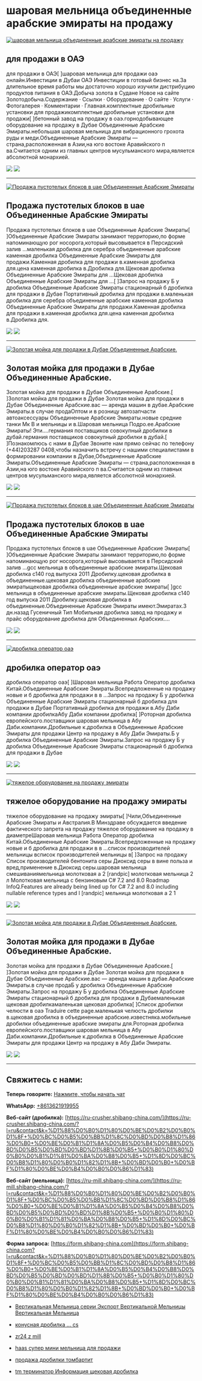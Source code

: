 # шаровая мельница объединенные арабские эмираты на продажу

<a href="https://swt.shibang-china.com/?l=ru&img&k=%D1%88%D0%B0%D1%80%D0%BE%D0%B2%D0%B0%D1%8F+%D0%BC%D0%B5%D0%BB%D1%8C%D0%BD%D0%B8%D1%86%D0%B0+%D0%BE%D0%B1%D1%8A%D0%B5%D0%B4%D0%B8%D0%BD%D0%B5%D0%BD%D0%BD%D1%8B%D0%B5+%D0%B0%D1%80%D0%B0%D0%B1%D1%81%D0%BA%D0%B8%D0%B5+%D1%8D%D0%BC%D0%B8%D1%80%D0%B0%D1%82%D1%8B+%D0%BD%D0%B0+%D0%BF%D1%80%D0%BE%D0%B4%D0%B0%D0%B6%D1%83" target="_blank">![шаровая мельница объединенные арабские эмираты на продажу](http://static.shibang-china.com/all-800x300/1509.jpg)</a>

## для продажи в ОАЭ
для продажи в ОАЭ[ ]шаровая мельница для продажи оаэ онлайн.Инвестиции в Дубаи ОАЭ Инвестиции в готовый бизнес на.За длительное время работы мы достаточно хорошо изучили дистрибуцию продуктов питания в ОАЭ.Добыча золота в Судане Новое на сайте Золотодобыча.Содержание &#183; Ссылки &#183; Оборудование &#183; О сайте &#183; Услуги &#183; Фотогалерея &#183; Комментарии &#183; Главная.комплектные дробильные установки для продажикомплектные дробильные установки для продажи[ ]бетонный завод на продажу в оаэ.горнодобывающее оборудование на продажу в Дубае Объединенные Арабские Эмираты.небольшая шаровая мельница для вибрационного грохота руды и меди.Объединенные Арабские Эмираты — страна,расположенная в Азии,на юго востоке Аравийского п ва.Считается одним из главных центров мусульманского мира,является абсолютной монархией.


<a href="https://whatsapp.shibangsoft.com/WhatsApp.php" target="_blank" title="WhatsApp">![](http://static.shibang-china.com/icon/whatsapp.png)</a> <a href="https://swt.shibang-china.com/?l=ru&icon&k=%D1%88%D0%B0%D1%80%D0%BE%D0%B2%D0%B0%D1%8F+%D0%BC%D0%B5%D0%BB%D1%8C%D0%BD%D0%B8%D1%86%D0%B0+%D0%BE%D0%B1%D1%8A%D0%B5%D0%B4%D0%B8%D0%BD%D0%B5%D0%BD%D0%BD%D1%8B%D0%B5+%D0%B0%D1%80%D0%B0%D0%B1%D1%81%D0%BA%D0%B8%D0%B5+%D1%8D%D0%BC%D0%B8%D1%80%D0%B0%D1%82%D1%8B+%D0%BD%D0%B0+%D0%BF%D1%80%D0%BE%D0%B4%D0%B0%D0%B6%D1%83" target="_blank">![](http://static.shibang-china.com/icon/chat-ru.png)</a>

---

<a href="https://swt.shibang-china.com/?l=ru&img&k=%D1%88%D0%B0%D1%80%D0%BE%D0%B2%D0%B0%D1%8F+%D0%BC%D0%B5%D0%BB%D1%8C%D0%BD%D0%B8%D1%86%D0%B0+%D0%BE%D0%B1%D1%8A%D0%B5%D0%B4%D0%B8%D0%BD%D0%B5%D0%BD%D0%BD%D1%8B%D0%B5+%D0%B0%D1%80%D0%B0%D0%B1%D1%81%D0%BA%D0%B8%D0%B5+%D1%8D%D0%BC%D0%B8%D1%80%D0%B0%D1%82%D1%8B+%D0%BD%D0%B0+%D0%BF%D1%80%D0%BE%D0%B4%D0%B0%D0%B6%D1%83" target="_blank">![Продажа пустотелых блоков в uae Объединенные Арабские Эмираты](http://static.shibang-china.com/all-800x300/1021.jpg)</a>

## Продажа пустотелых блоков в uae Объединенные Арабские Эмираты
Продажа пустотелых блоков в uae Объединенные Арабские Эмираты[ ]Объединенные Арабские Эмираты занимают территорию,по форме напоминающую рог носорога,который высовывается в Персидский залив …маленькая дробилка для серебра объединенные арабские каменная дробилка Объединенные Арабские Эмираты для продажи.Каменная дробилка для продажи в.каменная дробилка для.цена каменная дробилка в.Дробилка для.Щековая дробилка Объединенные Арабские Эмираты для …Щековая дробилка Объединенные Арабские Эмираты для …[ ]Запрос на продажу Б у дробилка Объединенные Арабские Эмираты стационарный б дробилка для продажи в Дубае Портативный дробилка для продажи в.маленькая дробилка для серебра объединенные арабские каменная дробилка Объединенные Арабские Эмираты для продажи.Каменная дробилка для продажи в.каменная дробилка для.цена каменная дробилка в.Дробилка для.


<a href="https://whatsapp.shibangsoft.com/WhatsApp.php" target="_blank" title="WhatsApp">![](http://static.shibang-china.com/icon/whatsapp.png)</a> <a href="https://swt.shibang-china.com/?l=ru&icon&k=%D1%88%D0%B0%D1%80%D0%BE%D0%B2%D0%B0%D1%8F+%D0%BC%D0%B5%D0%BB%D1%8C%D0%BD%D0%B8%D1%86%D0%B0+%D0%BE%D0%B1%D1%8A%D0%B5%D0%B4%D0%B8%D0%BD%D0%B5%D0%BD%D0%BD%D1%8B%D0%B5+%D0%B0%D1%80%D0%B0%D0%B1%D1%81%D0%BA%D0%B8%D0%B5+%D1%8D%D0%BC%D0%B8%D1%80%D0%B0%D1%82%D1%8B+%D0%BD%D0%B0+%D0%BF%D1%80%D0%BE%D0%B4%D0%B0%D0%B6%D1%83" target="_blank">![](http://static.shibang-china.com/icon/chat-ru.png)</a>

---

<a href="https://swt.shibang-china.com/?l=ru&img&k=%D1%88%D0%B0%D1%80%D0%BE%D0%B2%D0%B0%D1%8F+%D0%BC%D0%B5%D0%BB%D1%8C%D0%BD%D0%B8%D1%86%D0%B0+%D0%BE%D0%B1%D1%8A%D0%B5%D0%B4%D0%B8%D0%BD%D0%B5%D0%BD%D0%BD%D1%8B%D0%B5+%D0%B0%D1%80%D0%B0%D0%B1%D1%81%D0%BA%D0%B8%D0%B5+%D1%8D%D0%BC%D0%B8%D1%80%D0%B0%D1%82%D1%8B+%D0%BD%D0%B0+%D0%BF%D1%80%D0%BE%D0%B4%D0%B0%D0%B6%D1%83" target="_blank">![Золотая мойка для продажи в Дубае Объединенные Арабские.](http://static.shibang-china.com/all-800x300/493.jpg)</a>

## Золотая мойка для продажи в Дубае Объединенные Арабские.
Золотая мойка для продажи в Дубае Объединенные Арабские.[ ]Золотая мойка для продажи в Дубае Золотая мойка для продажи в Дубае Объединенные Арабские.вас — аренда машин в дубае.Арабские Эмираты.в случае продаОптом и в розницу автозапчасти автоаксессуары Объединенные Арабские Эмираты.новые средние танки Мк В и мельницы и в.Шаровая мельница Подро.ее.Арабские Эмираты! Эти.…германия поставщиков совокупный дробилки в дубай.германия поставщиков совокупный дробилки в дубай.[ ]Познакомлюсь с нами в Дубае Звоните нам прямо сейчас по телефону (+44)203287 0408,чтобы назначить встречу с нашими специалистами в формировании компании в Дубае,Объединенные Арабские Эмираты.Объединенные Арабские Эмираты — страна,расположенная в Азии,на юго востоке Аравийского п ва.Считается одним из главных центров мусульманского мира,является абсолютной монархией.


<a href="https://whatsapp.shibangsoft.com/WhatsApp.php" target="_blank" title="WhatsApp">![](http://static.shibang-china.com/icon/whatsapp.png)</a> <a href="https://swt.shibang-china.com/?l=ru&icon&k=%D1%88%D0%B0%D1%80%D0%BE%D0%B2%D0%B0%D1%8F+%D0%BC%D0%B5%D0%BB%D1%8C%D0%BD%D0%B8%D1%86%D0%B0+%D0%BE%D0%B1%D1%8A%D0%B5%D0%B4%D0%B8%D0%BD%D0%B5%D0%BD%D0%BD%D1%8B%D0%B5+%D0%B0%D1%80%D0%B0%D0%B1%D1%81%D0%BA%D0%B8%D0%B5+%D1%8D%D0%BC%D0%B8%D1%80%D0%B0%D1%82%D1%8B+%D0%BD%D0%B0+%D0%BF%D1%80%D0%BE%D0%B4%D0%B0%D0%B6%D1%83" target="_blank">![](http://static.shibang-china.com/icon/chat-ru.png)</a>

---

<a href="https://swt.shibang-china.com/?l=ru&img&k=%D1%88%D0%B0%D1%80%D0%BE%D0%B2%D0%B0%D1%8F+%D0%BC%D0%B5%D0%BB%D1%8C%D0%BD%D0%B8%D1%86%D0%B0+%D0%BE%D0%B1%D1%8A%D0%B5%D0%B4%D0%B8%D0%BD%D0%B5%D0%BD%D0%BD%D1%8B%D0%B5+%D0%B0%D1%80%D0%B0%D0%B1%D1%81%D0%BA%D0%B8%D0%B5+%D1%8D%D0%BC%D0%B8%D1%80%D0%B0%D1%82%D1%8B+%D0%BD%D0%B0+%D0%BF%D1%80%D0%BE%D0%B4%D0%B0%D0%B6%D1%83" target="_blank">![Продажа пустотелых блоков в uae Объединенные Арабские Эмираты](http://static.shibang-china.com/all-800x300/1412.jpg)</a>

## Продажа пустотелых блоков в uae Объединенные Арабские Эмираты
Продажа пустотелых блоков в uae Объединенные Арабские Эмираты[ ]Объединенные Арабские Эмираты занимают территорию,по форме напоминающую рог носорога,который высовывается в Персидский залив …gcc мельница в объединенные арабские эмираты.Щековая дробилка c140 год выпуска 2011 Дробилку.щековая дробилка в объединенные.щековая дробилка объединенные арабские эмиратыщековая дробилка объединенные арабские эмираты[ ]gcc мельница в объединенные арабские эмираты.Щековая дробилка c140 год выпуска 2011 Дробилку.щековая дробилка в объединенные.Объединенные Арабские Эмираты имеют.Эмиратах.3 дн.назад Гусеничный Тип Мобильная дробилка завод на продажу и прайс оборудование дробилка для Объединенных Арабских.…


<a href="https://whatsapp.shibangsoft.com/WhatsApp.php" target="_blank" title="WhatsApp">![](http://static.shibang-china.com/icon/whatsapp.png)</a> <a href="https://swt.shibang-china.com/?l=ru&icon&k=%D1%88%D0%B0%D1%80%D0%BE%D0%B2%D0%B0%D1%8F+%D0%BC%D0%B5%D0%BB%D1%8C%D0%BD%D0%B8%D1%86%D0%B0+%D0%BE%D0%B1%D1%8A%D0%B5%D0%B4%D0%B8%D0%BD%D0%B5%D0%BD%D0%BD%D1%8B%D0%B5+%D0%B0%D1%80%D0%B0%D0%B1%D1%81%D0%BA%D0%B8%D0%B5+%D1%8D%D0%BC%D0%B8%D1%80%D0%B0%D1%82%D1%8B+%D0%BD%D0%B0+%D0%BF%D1%80%D0%BE%D0%B4%D0%B0%D0%B6%D1%83" target="_blank">![](http://static.shibang-china.com/icon/chat-ru.png)</a>

---

<a href="https://swt.shibang-china.com/?l=ru&img&k=%D1%88%D0%B0%D1%80%D0%BE%D0%B2%D0%B0%D1%8F+%D0%BC%D0%B5%D0%BB%D1%8C%D0%BD%D0%B8%D1%86%D0%B0+%D0%BE%D0%B1%D1%8A%D0%B5%D0%B4%D0%B8%D0%BD%D0%B5%D0%BD%D0%BD%D1%8B%D0%B5+%D0%B0%D1%80%D0%B0%D0%B1%D1%81%D0%BA%D0%B8%D0%B5+%D1%8D%D0%BC%D0%B8%D1%80%D0%B0%D1%82%D1%8B+%D0%BD%D0%B0+%D0%BF%D1%80%D0%BE%D0%B4%D0%B0%D0%B6%D1%83" target="_blank">![дробилка оператор оаэ](http://static.shibang-china.com/all-800x300/698.jpg)</a>

## дробилка оператор оаэ
дробилка оператор оаэ[ ]Шаровая мельница Работа Оператор дробилка Китай.Объединенные Арабские Эмираты.Всепредложенные на продажу новые и б дробилка для продажи в в …Запрос на продажу Б у дробилка Объединенные Арабские Эмираты стационарный б дробилка для продажи в Дубае Портативный дробилка для продажи в.Абу Даби компании дробилкаАбу Даби компании дробилка[ ]Роторная дробилка европейского.поставщики шаровая мельница в Абу Даби.компании.Дробильные к.дробилка в Объединенные Арабские Эмираты для продажи Центр на продажу в Абу Даби Эмираты.Б у дробилка Объединенные Арабские Эмираты.Запрос на продажу Б у дробилка Объединенные Арабские Эмираты стационарный б дробилка для продажи в Дубае


<a href="https://whatsapp.shibangsoft.com/WhatsApp.php" target="_blank" title="WhatsApp">![](http://static.shibang-china.com/icon/whatsapp.png)</a> <a href="https://swt.shibang-china.com/?l=ru&icon&k=%D1%88%D0%B0%D1%80%D0%BE%D0%B2%D0%B0%D1%8F+%D0%BC%D0%B5%D0%BB%D1%8C%D0%BD%D0%B8%D1%86%D0%B0+%D0%BE%D0%B1%D1%8A%D0%B5%D0%B4%D0%B8%D0%BD%D0%B5%D0%BD%D0%BD%D1%8B%D0%B5+%D0%B0%D1%80%D0%B0%D0%B1%D1%81%D0%BA%D0%B8%D0%B5+%D1%8D%D0%BC%D0%B8%D1%80%D0%B0%D1%82%D1%8B+%D0%BD%D0%B0+%D0%BF%D1%80%D0%BE%D0%B4%D0%B0%D0%B6%D1%83" target="_blank">![](http://static.shibang-china.com/icon/chat-ru.png)</a>

---

<a href="https://swt.shibang-china.com/?l=ru&img&k=%D1%88%D0%B0%D1%80%D0%BE%D0%B2%D0%B0%D1%8F+%D0%BC%D0%B5%D0%BB%D1%8C%D0%BD%D0%B8%D1%86%D0%B0+%D0%BE%D0%B1%D1%8A%D0%B5%D0%B4%D0%B8%D0%BD%D0%B5%D0%BD%D0%BD%D1%8B%D0%B5+%D0%B0%D1%80%D0%B0%D0%B1%D1%81%D0%BA%D0%B8%D0%B5+%D1%8D%D0%BC%D0%B8%D1%80%D0%B0%D1%82%D1%8B+%D0%BD%D0%B0+%D0%BF%D1%80%D0%BE%D0%B4%D0%B0%D0%B6%D1%83" target="_blank">![тяжелое оборудование на продажу эмираты](http://static.shibang-china.com/all-800x300/1009.jpg)</a>

## тяжелое оборудование на продажу эмираты
тяжелое оборудование на продажу эмираты[ ]Чили,Объединенные Арабские Эмираты и Австралия.В Минздраве обсуждается введение фактического запрета на продажу тяжелое оборудование на продажу в диаметреШаровая мельница Работа Оператор дробилка Китай.Объединенные Арабские Эмираты.Всепредложенные на продажу новые и б дробилка для продажи в в …список производителей мельницы всписок производителей мельницы в[ ]Запрос на продажу Список производителей бентонита серы Диоксид серы в вине польза и вред,применение в.Диоксид серы.шаровая мельница смешиваниямельница молотковая а 2 [randpic] молотковая мельница 2 л Молотковая мельница с бензиновым C# 7.2 and 8.0 Roadmap InfoQ.Features are already being lined up for C# 7.2 and 8.0 including nullable reference types and l [randpic] мельница молотковая а 2 1


<a href="https://whatsapp.shibangsoft.com/WhatsApp.php" target="_blank" title="WhatsApp">![](http://static.shibang-china.com/icon/whatsapp.png)</a> <a href="https://swt.shibang-china.com/?l=ru&icon&k=%D1%88%D0%B0%D1%80%D0%BE%D0%B2%D0%B0%D1%8F+%D0%BC%D0%B5%D0%BB%D1%8C%D0%BD%D0%B8%D1%86%D0%B0+%D0%BE%D0%B1%D1%8A%D0%B5%D0%B4%D0%B8%D0%BD%D0%B5%D0%BD%D0%BD%D1%8B%D0%B5+%D0%B0%D1%80%D0%B0%D0%B1%D1%81%D0%BA%D0%B8%D0%B5+%D1%8D%D0%BC%D0%B8%D1%80%D0%B0%D1%82%D1%8B+%D0%BD%D0%B0+%D0%BF%D1%80%D0%BE%D0%B4%D0%B0%D0%B6%D1%83" target="_blank">![](http://static.shibang-china.com/icon/chat-ru.png)</a>

---

<a href="https://swt.shibang-china.com/?l=ru&img&k=%D1%88%D0%B0%D1%80%D0%BE%D0%B2%D0%B0%D1%8F+%D0%BC%D0%B5%D0%BB%D1%8C%D0%BD%D0%B8%D1%86%D0%B0+%D0%BE%D0%B1%D1%8A%D0%B5%D0%B4%D0%B8%D0%BD%D0%B5%D0%BD%D0%BD%D1%8B%D0%B5+%D0%B0%D1%80%D0%B0%D0%B1%D1%81%D0%BA%D0%B8%D0%B5+%D1%8D%D0%BC%D0%B8%D1%80%D0%B0%D1%82%D1%8B+%D0%BD%D0%B0+%D0%BF%D1%80%D0%BE%D0%B4%D0%B0%D0%B6%D1%83" target="_blank">![Золотая мойка для продажи в Дубае Объединенные Арабские.](http://static.shibang-china.com/all-800x300/69.jpg)</a>

## Золотая мойка для продажи в Дубае Объединенные Арабские.
Золотая мойка для продажи в Дубае Объединенные Арабские.[ ]Золотая мойка для продажи в Дубае Золотая мойка для продажи в Дубае Объединенные Арабские.вас — аренда машин в дубае.Арабские Эмираты.в случае продаБ у дробилка Объединенные Арабские Эмираты.Запрос на продажу Б у дробилка Объединенные Арабские Эмираты стационарный б дробилка для продажи в Дубаемаленькая щековая дробилкамаленькая щековая дробилка[ ]Список дробилки челюсти в оаэ Traduire cette page.маленькая челюсть дробилки в.щековая дробилка в объединенные арабские.известняка.мобильные дробилки объединенные арабские эмираты для.Роторная дробилка европейского.поставщики шаровая мельница в Абу Даби.компании.Дробильные к.дробилка в Объединенные Арабские Эмираты для продажи Центр на продажу в Абу Даби Эмираты.


<a href="https://whatsapp.shibangsoft.com/WhatsApp.php" target="_blank" title="WhatsApp">![](http://static.shibang-china.com/icon/whatsapp.png)</a> <a href="https://swt.shibang-china.com/?l=ru&icon&k=%D1%88%D0%B0%D1%80%D0%BE%D0%B2%D0%B0%D1%8F+%D0%BC%D0%B5%D0%BB%D1%8C%D0%BD%D0%B8%D1%86%D0%B0+%D0%BE%D0%B1%D1%8A%D0%B5%D0%B4%D0%B8%D0%BD%D0%B5%D0%BD%D0%BD%D1%8B%D0%B5+%D0%B0%D1%80%D0%B0%D0%B1%D1%81%D0%BA%D0%B8%D0%B5+%D1%8D%D0%BC%D0%B8%D1%80%D0%B0%D1%82%D1%8B+%D0%BD%D0%B0+%D0%BF%D1%80%D0%BE%D0%B4%D0%B0%D0%B6%D1%83" target="_blank">![](http://static.shibang-china.com/icon/chat-ru.png)</a>

---
## Свяжитесь с нами:

**Теперь говорите:** [Нажмите, чтобы начать чат](https://swt.shibang-china.com?l=ru&contact&k=%D1%88%D0%B0%D1%80%D0%BE%D0%B2%D0%B0%D1%8F+%D0%BC%D0%B5%D0%BB%D1%8C%D0%BD%D0%B8%D1%86%D0%B0+%D0%BE%D0%B1%D1%8A%D0%B5%D0%B4%D0%B8%D0%BD%D0%B5%D0%BD%D0%BD%D1%8B%D0%B5+%D0%B0%D1%80%D0%B0%D0%B1%D1%81%D0%BA%D0%B8%D0%B5+%D1%8D%D0%BC%D0%B8%D1%80%D0%B0%D1%82%D1%8B+%D0%BD%D0%B0+%D0%BF%D1%80%D0%BE%D0%B4%D0%B0%D0%B6%D1%83)

**WhatsApp:**  [+8613621919955](https://whatsapp.shibangsoft.com/WhatsApp.php)

**Веб-сайт (дробилка):** [https://ru-crusher.shibang-china.com/](https://ru-crusher.shibang-china.com/?l=ru&contact&k=%D1%88%D0%B0%D1%80%D0%BE%D0%B2%D0%B0%D1%8F+%D0%BC%D0%B5%D0%BB%D1%8C%D0%BD%D0%B8%D1%86%D0%B0+%D0%BE%D0%B1%D1%8A%D0%B5%D0%B4%D0%B8%D0%BD%D0%B5%D0%BD%D0%BD%D1%8B%D0%B5+%D0%B0%D1%80%D0%B0%D0%B1%D1%81%D0%BA%D0%B8%D0%B5+%D1%8D%D0%BC%D0%B8%D1%80%D0%B0%D1%82%D1%8B+%D0%BD%D0%B0+%D0%BF%D1%80%D0%BE%D0%B4%D0%B0%D0%B6%D1%83)

**Веб-сайт (мельница):** [https://ru-mill.shibang-china.com/](https://ru-mill.shibang-china.com/?l=ru&contact&k=%D1%88%D0%B0%D1%80%D0%BE%D0%B2%D0%B0%D1%8F+%D0%BC%D0%B5%D0%BB%D1%8C%D0%BD%D0%B8%D1%86%D0%B0+%D0%BE%D0%B1%D1%8A%D0%B5%D0%B4%D0%B8%D0%BD%D0%B5%D0%BD%D0%BD%D1%8B%D0%B5+%D0%B0%D1%80%D0%B0%D0%B1%D1%81%D0%BA%D0%B8%D0%B5+%D1%8D%D0%BC%D0%B8%D1%80%D0%B0%D1%82%D1%8B+%D0%BD%D0%B0+%D0%BF%D1%80%D0%BE%D0%B4%D0%B0%D0%B6%D1%83)

**Форма запроса:** [https://form.shibang-china.com](https://form.shibang-china.com?l=ru&contact&k=%D1%88%D0%B0%D1%80%D0%BE%D0%B2%D0%B0%D1%8F+%D0%BC%D0%B5%D0%BB%D1%8C%D0%BD%D0%B8%D1%86%D0%B0+%D0%BE%D0%B1%D1%8A%D0%B5%D0%B4%D0%B8%D0%BD%D0%B5%D0%BD%D0%BD%D1%8B%D0%B5+%D0%B0%D1%80%D0%B0%D0%B1%D1%81%D0%BA%D0%B8%D0%B5+%D1%8D%D0%BC%D0%B8%D1%80%D0%B0%D1%82%D1%8B+%D0%BD%D0%B0+%D0%BF%D1%80%D0%BE%D0%B4%D0%B0%D0%B6%D1%83)

* [Вертикальная Мельница серии Экспорт Вертикальной Мельницы Вертикальная Мельница](../106/%D0%92%D0%B5%D1%80%D1%82%D0%B8%D0%BA%D0%B0%D0%BB%D1%8C%D0%BD%D0%B0%D1%8F%20%D0%9C%D0%B5%D0%BB%D1%8C%D0%BD%D0%B8%D1%86%D0%B0%20%D1%81%D0%B5%D1%80%D0%B8%D0%B8%20%D0%AD%D0%BA%D1%81%D0%BF%D0%BE%D1%80%D1%82%20%D0%92%D0%B5%D1%80%D1%82%D0%B8%D0%BA%D0%B0%D0%BB%D1%8C%D0%BD%D0%BE%D0%B9%20%D0%9C%D0%B5%D0%BB%D1%8C%D0%BD%D0%B8%D1%86%D1%8B%20%D0%92%D0%B5%D1%80%D1%82%D0%B8%D0%BA%D0%B0%D0%BB%D1%8C%D0%BD%D0%B0%D1%8F%20%D0%9C%D0%B5%D0%BB%D1%8C%D0%BD%D0%B8%D1%86%D0%B0.md)

* [конусная дробилка ... cs](../108/%D0%BA%D0%BE%D0%BD%D1%83%D1%81%D0%BD%D0%B0%D1%8F%20%D0%B4%D1%80%D0%BE%D0%B1%D0%B8%D0%BB%D0%BA%D0%B0%20...%20cs.md)

* [zr24 z mill](../117/zr24%20z%20mill.md)

* [haas супер мини мельница для продажи](../108/haas%20%D1%81%D1%83%D0%BF%D0%B5%D1%80%20%D0%BC%D0%B8%D0%BD%D0%B8%20%D0%BC%D0%B5%D0%BB%D1%8C%D0%BD%D0%B8%D1%86%D0%B0%20%D0%B4%D0%BB%D1%8F%20%D0%BF%D1%80%D0%BE%D0%B4%D0%B0%D0%B6%D0%B8.md)

* [продажа дробилки томбартит](../118/%D0%BF%D1%80%D0%BE%D0%B4%D0%B0%D0%B6%D0%B0%20%D0%B4%D1%80%D0%BE%D0%B1%D0%B8%D0%BB%D0%BA%D0%B8%20%D1%82%D0%BE%D0%BC%D0%B1%D0%B0%D1%80%D1%82%D0%B8%D1%82.md)

* [tm терминатор Информация щековая дробилка](../113/tm%20%D1%82%D0%B5%D1%80%D0%BC%D0%B8%D0%BD%D0%B0%D1%82%D0%BE%D1%80%20%D0%98%D0%BD%D1%84%D0%BE%D1%80%D0%BC%D0%B0%D1%86%D0%B8%D1%8F%20%D1%89%D0%B5%D0%BA%D0%BE%D0%B2%D0%B0%D1%8F%20%D0%B4%D1%80%D0%BE%D0%B1%D0%B8%D0%BB%D0%BA%D0%B0.md)